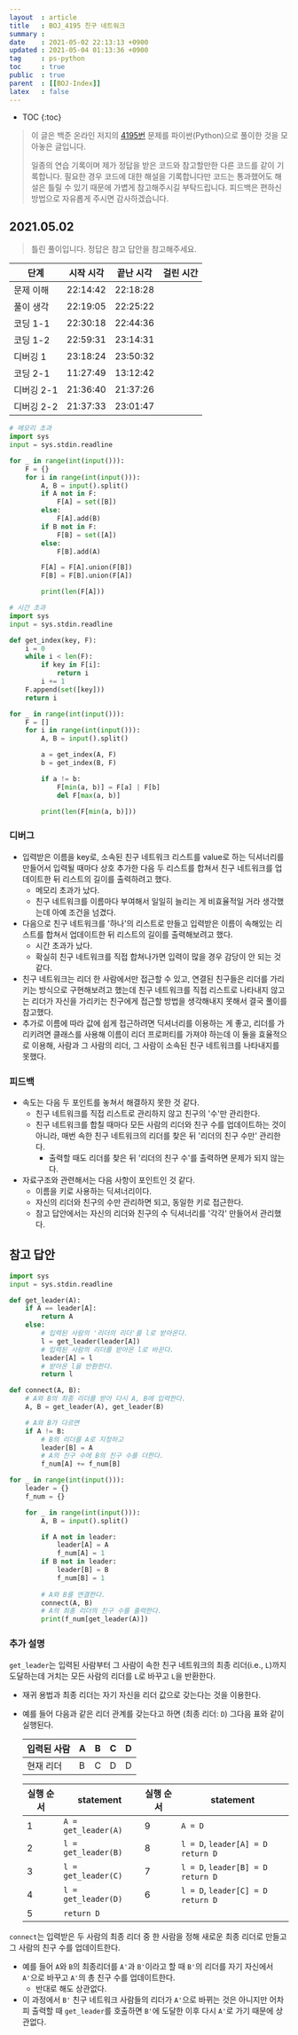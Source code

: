```yaml
---
layout  : article
title   : BOJ_4195 친구 네트워크
summary : 
date    : 2021-05-02 22:13:13 +0900
updated : 2021-05-04 01:13:36 +0900
tag     : ps-python
toc     : true
public  : true
parent  : [[BOJ-Index]]
latex   : false
---
```

* TOC
{:toc}

>이 글은 백준 온라인 저지의 [4195번](https://www.acmicpc.net/problem/4195) 문제를 파이썬(Python)으로 풀이한 것을 모아놓은 글입니다.
>
> 일종의 연습 기록이며 제가 정답을 받은 코드와 참고할만한 다른 코드를 같이 기록합니다. 필요한 경우 코드에 대한 해설을 기록합니다만 코드는 통과했어도 해설은 틀릴 수 있기 때문에 가볍게 참고해주시길 부탁드립니다. 피드백은 편하신 방법으로 자유롭게 주시면 감사하겠습니다.

## 2021.05.02

> 틀린 풀이입니다. 정답은 참고 답안을 참고해주세요.

| 단계       | 시작 시각 | 끝난 시각 | 걸린 시간 |
| ---------- | --------- | --------- | --------- |
| 문제 이해  | 22:14:42  | 22:18:28  |           |
| 풀이 생각  | 22:19:05  | 22:25:22  |           |
| 코딩 1-1   | 22:30:18  | 22:44:36  |           |
| 코딩 1-2   | 22:59:31  | 23:14:31  |           |
| 디버깅 1   | 23:18:24  | 23:50:32  |           |
| 코딩 2-1   | 11:27:49  | 13:12:42  |           |
| 디버깅 2-1 | 21:36:40  | 21:37:26  |           |
| 디버깅 2-2 | 21:37:33  | 23:01:47  |           |

```python
# 메모리 초과
import sys
input = sys.stdin.readline

for _ in range(int(input())):
    F = {}
    for i in range(int(input())):
        A, B = input().split()
        if A not in F:
            F[A] = set([B])
        else:
            F[A].add(B)
        if B not in F:
            F[B] = set([A])
        else:
            F[B].add(A)

        F[A] = F[A].union(F[B])
        F[B] = F[B].union(F[A])

        print(len(F[A]))

# 시간 초과
import sys
input = sys.stdin.readline

def get_index(key, F):
    i = 0
    while i < len(F):
        if key in F[i]:
            return i
        i += 1
    F.append(set([key]))
    return i

for _ in range(int(input())):
    F = []
    for i in range(int(input())):
        A, B = input().split()

        a = get_index(A, F)
        b = get_index(B, F)

        if a != b:
            F[min(a, b)] = F[a] | F[b]
            del F[max(a, b)]

        print(len(F[min(a, b)]))
```

### 디버그

* 입력받은 이름을 key로, 소속된 친구 네트워크 리스트를 value로 하는 딕셔너리를 만들어서 입력될 때마다 상호 추가한 다음 두 리스트를 합쳐서 친구 네트워크를 업데이트한 뒤 리스트의 길이를 출력하려고 했다.
    * 메모리 초과가 났다.
    * 친구 네트워크를 이름마다 부여해서 일일히 늘리는 게 비효율적일 거라 생각했는데 아예 조건을 넘겼다.
* 다음으로 친구 네트워크를 '하나'의 리스트로 만들고 입력받은 이름이 속해있는 리스트를 합쳐서 업데이트한 뒤 리스트의 길이를 출력해보려고 했다.
    * 시간 초과가 났다.
    * 확실히 친구 네트워크를 직접 합쳐나가면 입력이 많을 경우 감당이 안 되는 것 같다.
* 친구 네트워크는 리더 한 사람에서만 접근할 수 있고, 연결된 친구들은 리더를 가리키는 방식으로 구현해보려고 했는데 친구 네트워크를 직접 리스트로 나타내지 않고는 리더가 자신을 가리키는 친구에게 접근할 방법을 생각해내지 못해서 결국 풀이를 참고했다.
* 추가로 이름에 따라 값에 쉽게 접근하려면 딕셔너리를 이용하는 게 좋고, 리더를 가리키려면 클래스를 사용해 이름이 리더 프로퍼티를 가져야 하는데 이 둘을 효율적으로 이용해, 사람과 그 사람의 리더, 그 사람이 소속된 친구 네트워크를 나타내지를 못했다.

### 피드백

* 속도는 다음 두 포인트를 놓쳐서 해결하지 못한 것 같다.
    * 친구 네트워크를 직접 리스트로 관리하지 않고 친구의 '수'만 관리한다.
    * 친구 네트워크를 합칠 때마다 모든 사람의 리더와 친구 수를 업데이트하는 것이 아니라, 매번 속한 친구 네트워크의 리더를 찾은 뒤 '리더의 친구 수만' 관리한다.
        * 출력할 때도 리더를 찾은 뒤 '리더의 친구 수'를 출력하면 문제가 되지 않는다.
* 자료구조와 관련해서는 다음 사항이 포인트인 것 같다.
    * 이름을 키로 사용하는 딕셔너리이다.
    * 자신의 리더와 친구의 수만 관리하면 되고, 동일한 키로 접근한다.
    * 참고 답안에서는 자신의 리더와 친구의 수 딕셔너리를 '각각' 만들어서 관리했다.

## 참고 답안

```python
import sys
input = sys.stdin.readline

def get_leader(A):
    if A == leader[A]:
        return A
    else:
        # 입력된 사람의 '리더의 리더'를 l로 받아온다.
        l = get_leader(leader[A])
        # 입력된 사람의 리더를 받아온 l로 바꾼다.
        leader[A] = l
        # 받아온 l을 반환한다.
        return l

def connect(A, B):
    # A와 B의 최종 리더를 받아 다시 A, B에 입력한다.
    A, B = get_leader(A), get_leader(B)

    # A와 B가 다르면
    if A != B:
        # B의 리더를 A로 지정하고
        leader[B] = A
        # A의 친구 수에 B의 친구 수를 더한다.
        f_num[A] += f_num[B]

for _ in range(int(input())):
    leader = {}
    f_num = {}

    for _ in range(int(input())):
        A, B = input().split()

        if A not in leader:
            leader[A] = A
            f_num[A] = 1
        if B not in leader:
            leader[B] = B
            f_num[B] = 1
        
        # A와 B를 연결한다.
        connect(A, B)
        # A의 최종 리더의 친구 수를 출력한다.
        print(f_num[get_leader(A)])
```

### 추가 설명

`get_leader`는 입력된 사람부터 그 사람이 속한 친구 네트워크의 최종 리더(i.e., `L`)까지 도달하는데 거치는 모든 사람의 리더를 `L`로 바꾸고 `L`을 반환한다.

* 재귀 용법과 최종 리더는 자기 자신을 리더 값으로 갖는다는 것을 이용한다.
* 예를 들어 다음과 같은 리더 관계를 갖는다고 하면 (최종 리더: `D`) 그다음 표와 같이 실행된다.

    | 입력된 사람 | A | B | C | D |
    | --- | --- | --- | --- | --- |
    | 현재 리더 | B | C | D | D |

    | 실행 순서 | statement | 실행 순서 | statement|
    | --- | --- |---|---|
    | 1 |`A = get_leader(A)`|9|`A = D`|
    | 2 |`l = get_leader(B)`|8|`l = D`, `leader[A] = D` `return D`|
    | 3 |`l = get_leader(C)`|7|`l = D`, `leader[B] = D` `return D`|
    | 4 |`l = get_leader(D)`|6|`l = D`, `leader[C] = D` `return D`|
    | 5 |`return D`|||  |

`connect`는 입력받은 두 사람의 최종 리더 중 한 사람을 정해 새로운 최종 리더로 만들고 그 사람의 친구 수를 업데이트한다.

* 예를 들어 `A`와 `B`의 최종리더를 `A'`과 `B'`이라고 할 때 `B'`의 리더를 자기 자신에서 `A'`으로 바꾸고 `A'`의 총 친구 수를 업데이트한다.
    * 반대로 해도 상관없다.
* 이 과정에서 `B'` 친구 네트워크 사람들의 리더가 `A'`으로 바뀌는 것은 아니지만 어차피 출력할 때 `get_leader`를 호출하면 `B'`에 도달한 이후 다시 `A'`로 가기 때문에 상관없다.
